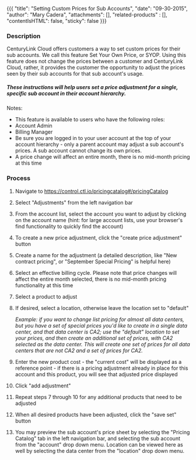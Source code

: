 {{{
  "title": "Setting Custom Prices for Sub Accounts",
  "date": "09-30-2015",
  "author": "Mary Cadera",
  "attachments": [],
  "related-products" : [],
  "contentIsHTML": false,
  "sticky": false
}}}

### Description

CenturyLink Cloud offers customers a way to set custom prices for their sub accounts. We call this feature Set Your Own Price, or SYOP. Using this feature does not change the prices between a customer and CenturyLink Cloud, rather, it provides the customer the opportunity to adjust the prices seen by their sub accounts for that sub account's usage.

##### These instructions will help users set a price adjustment for a single, specific sub account in their account hierarchy.

Notes:

* This feature is available to users who have the following roles:
 * Account Admin
 * Billing Manager
* Be sure you are logged in to your user account at the top of your account hierarchy - only a parent account may adjust a sub account's prices. A sub account cannot change its own prices.
* A price change will affect an entire month, there is no mid-month pricing at this time

### Process

1. Navigate to https://control.ctl.io/pricingcatalog#/pricingCatalog
2. Select "Adjustments" from the left navigation bar
3. From the account list, select the account you want to adjust by clicking on the account name (hint: for large account lists, use your browser's find functionality to quickly find the account)
4. To create a new price adjustment, click the "create price adjustment" button
5. Create a name for the adjustment (a detailed description, like "New contract pricing", or "September Special Pricing" is helpful here)
6. Select an effective billing cycle. Please note that price changes will affect the entire month selected, there is no mid-month pricing functionality at this time
7. Select a product to adjust
8. If desired, select a location, otherwise leave the location set to "default"

    *Example: if you want to change list pricing for almost all data centers, but you have a set of special prices you'd like to create in a single data center, and that data center is CA2; use the "default" location to set your prices, and then create an additional set of prices, with CA2 selected as the data center. This will create one set of prices for all data centers that are _not_ CA2 and a set of prices for CA2.*
9. Enter the new product cost - the "current cost" will be displayed as a reference point - if there is a pricing adjustment already in place for this account and this product, you will see that adjusted price displayed
10. Click "add adjustment"
11. Repeat steps 7 through 10 for any additional products that need to be adjusted
12. When all desired products have been adjusted, click the "save set" button
13. You may preview the sub account's price sheet by selecting the "Pricing Catalog" tab in the left navigation bar, and selecting the sub account from the "account" drop down menu. Location can be viewed here as well by selecting the data center from the "location" drop down menu.
